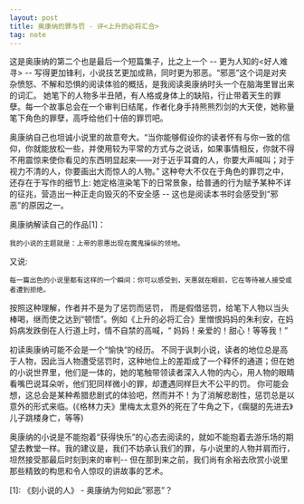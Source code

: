 ```yaml
---
layout: post
title: 奥康纳的罪与罚 - 评<上升的必将汇合>
tag: note
---
```


这是奥康纳的第二个也是最后一个短篇集子，比之上一个 -- 更为人知的<好人难寻> -- 写得更加锋利，小说技艺更加成熟，同时更为邪恶。“邪恶”这个词是对夹杂愤怒、不解和恐惧的阅读体验的概括，是我阅读奥康纳时头一个在脑海里冒出来的词汇。 她笔下的人物多半丑陋，有人格或身体上的缺陷，行止带着天生的罪孽。每一个故事总会在一个审判日结尾，作者化身手持熊熊烈剑的大天使，她称量笔下角色的罪孽，高呼给他们十倍的罪罚吧。

奥康纳自己也坦诚小说里的故意夸大。“当你能够假设你的读者怀有与你一致的信仰，你就能放松一些，并使用较为平常的方式与之说话，如果事情相反，你就不得不用震惊来使你看见的东西明显起来——对于近乎耳聋的人，你要大声喊叫；对于视力不清的人，你要画出大而惊人的人物。” 这种夸大不仅在于角色的罪罚之中，还存在于写作的细节上:  她定格渲染笔下的日常景象，给普通的行为赋予某种不详的征兆，营造出一种正走向毁灭的不安全感 -- 这也是阅读本书时会感受到“邪恶”的原因之一。

奥康纳解读自己的作品[1]：

    我的小说的主题就是：上帝的恩惠出现在魔鬼操纵的领地。

又说:

    每一篇出色的小说里都有这样的一个瞬间：你可以感受到，天惠就在眼前，它在等待被人接受或者遭到拒绝。

按照这种理解，作者并不是为了惩罚而惩罚， 而是假借惩罚，给笔下人物以当头棒喝，继而使之达到“顿悟”。例如《上升的必将汇合》里憎恨妈妈的朱利安，在妈妈病发跌倒在人行道上时，情不自禁的高喊，“ 妈妈！亲爱的！甜心！等等我！”

初读奥康纳可能不会是一个“愉快“的经历。 不同于讽刺小说，读者的地位总是高于人物，因此当人物遭受惩罚时，这种地位上的差距成了一个释怀的通道；但在她的小说世界里，他们是一体的，她的笔触带领读者深入人物的内心，用人物的眼睛看嘴巴说耳朵听，他们犯同样微小的罪，却遭遇同样巨大不公平的罚。 你可能会想，这总会是某种希腊悲剧式的体验吧，然而并不！为了消解悲剧性，惩罚总是以意外的形式来临。(《格林力夫》里梅太太意外的死在了牛角之下，《瘸腿的先进去》儿子跳楼身亡，等等)

奥康纳的小说是不能抱着“获得快乐”的心态去阅读的，就如不能抱着去游乐场的期望去教堂一样。我的建议是，我们不妨承认我们的罪，与小说里的人物并肩而行，坦然接受那最后时刻到来的审判-- 但在那到来之前，我们尚有余裕去欣赏小说里那些精致的构思和令人惊叹的讲故事的艺术。

   [1]: 《刻小说的人》 - 奥康纳为何如此”邪恶”？
